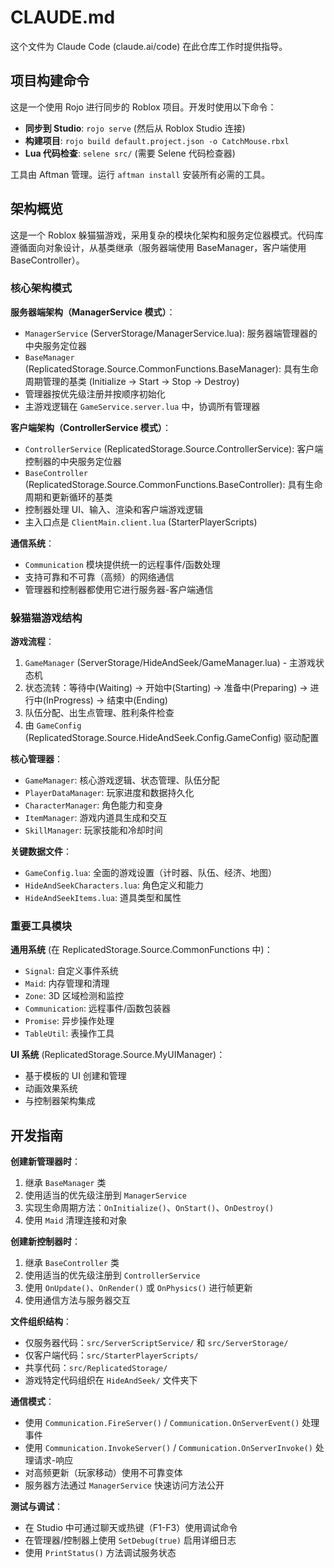 # CLAUDE.md

这个文件为 Claude Code (claude.ai/code) 在此仓库工作时提供指导。

## 项目构建命令

这是一个使用 Rojo 进行同步的 Roblox 项目。开发时使用以下命令：

- **同步到 Studio**: `rojo serve` (然后从 Roblox Studio 连接)
- **构建项目**: `rojo build default.project.json -o CatchMouse.rbxl`
- **Lua 代码检查**: `selene src/` (需要 Selene 代码检查器)

工具由 Aftman 管理。运行 `aftman install` 安装所有必需的工具。

## 架构概览

这是一个 Roblox 躲猫猫游戏，采用复杂的模块化架构和服务定位器模式。代码库遵循面向对象设计，从基类继承（服务器端使用 BaseManager，客户端使用 BaseController）。

### 核心架构模式

**服务器端架构（ManagerService 模式）**：
- `ManagerService` (ServerStorage/ManagerService.lua): 服务器端管理器的中央服务定位器
- `BaseManager` (ReplicatedStorage.Source.CommonFunctions.BaseManager): 具有生命周期管理的基类 (Initialize → Start → Stop → Destroy)
- 管理器按优先级注册并按顺序初始化
- 主游戏逻辑在 `GameService.server.lua` 中，协调所有管理器

**客户端架构（ControllerService 模式）**：
- `ControllerService` (ReplicatedStorage.Source.ControllerService): 客户端控制器的中央服务定位器
- `BaseController` (ReplicatedStorage.Source.CommonFunctions.BaseController): 具有生命周期和更新循环的基类
- 控制器处理 UI、输入、渲染和客户端游戏逻辑
- 主入口点是 `ClientMain.client.lua` (StarterPlayerScripts)

**通信系统**：
- `Communication` 模块提供统一的远程事件/函数处理
- 支持可靠和不可靠（高频）的网络通信
- 管理器和控制器都使用它进行服务器-客户端通信

### 躲猫猫游戏结构

**游戏流程**：
1. `GameManager` (ServerStorage/HideAndSeek/GameManager.lua) - 主游戏状态机
2. 状态流转：等待中(Waiting) → 开始中(Starting) → 准备中(Preparing) → 进行中(InProgress) → 结束中(Ending)
3. 队伍分配、出生点管理、胜利条件检查
4. 由 `GameConfig` (ReplicatedStorage.Source.HideAndSeek.Config.GameConfig) 驱动配置

**核心管理器**：
- `GameManager`: 核心游戏逻辑、状态管理、队伍分配
- `PlayerDataManager`: 玩家进度和数据持久化
- `CharacterManager`: 角色能力和变身
- `ItemManager`: 游戏内道具生成和交互
- `SkillManager`: 玩家技能和冷却时间

**关键数据文件**：
- `GameConfig.lua`: 全面的游戏设置（计时器、队伍、经济、地图）
- `HideAndSeekCharacters.lua`: 角色定义和能力
- `HideAndSeekItems.lua`: 道具类型和属性

### 重要工具模块

**通用系统** (在 ReplicatedStorage.Source.CommonFunctions 中)：
- `Signal`: 自定义事件系统
- `Maid`: 内存管理和清理
- `Zone`: 3D 区域检测和监控
- `Communication`: 远程事件/函数包装器
- `Promise`: 异步操作处理
- `TableUtil`: 表操作工具

**UI 系统** (ReplicatedStorage.Source.MyUIManager)：
- 基于模板的 UI 创建和管理
- 动画效果系统
- 与控制器架构集成

## 开发指南

**创建新管理器时**：
1. 继承 `BaseManager` 类
2. 使用适当的优先级注册到 `ManagerService`
3. 实现生命周期方法：`OnInitialize()`、`OnStart()`、`OnDestroy()`
4. 使用 `Maid` 清理连接和对象

**创建新控制器时**：
1. 继承 `BaseController` 类
2. 使用适当的优先级注册到 `ControllerService`
3. 使用 `OnUpdate()`、`OnRender()` 或 `OnPhysics()` 进行帧更新
4. 使用通信方法与服务器交互

**文件组织结构**：
- 仅服务器代码：`src/ServerScriptService/` 和 `src/ServerStorage/`
- 仅客户端代码：`src/StarterPlayerScripts/`
- 共享代码：`src/ReplicatedStorage/`
- 游戏特定代码组织在 `HideAndSeek/` 文件夹下

**通信模式**：
- 使用 `Communication.FireServer()` / `Communication.OnServerEvent()` 处理事件
- 使用 `Communication.InvokeServer()` / `Communication.OnServerInvoke()` 处理请求-响应
- 对高频更新（玩家移动）使用不可靠变体
- 服务器方法通过 `ManagerService` 快速访问方法公开

**测试与调试**：
- 在 Studio 中可通过聊天或热键（F1-F3）使用调试命令
- 在管理器/控制器上使用 `SetDebug(true)` 启用详细日志
- 使用 `PrintStatus()` 方法调试服务状态